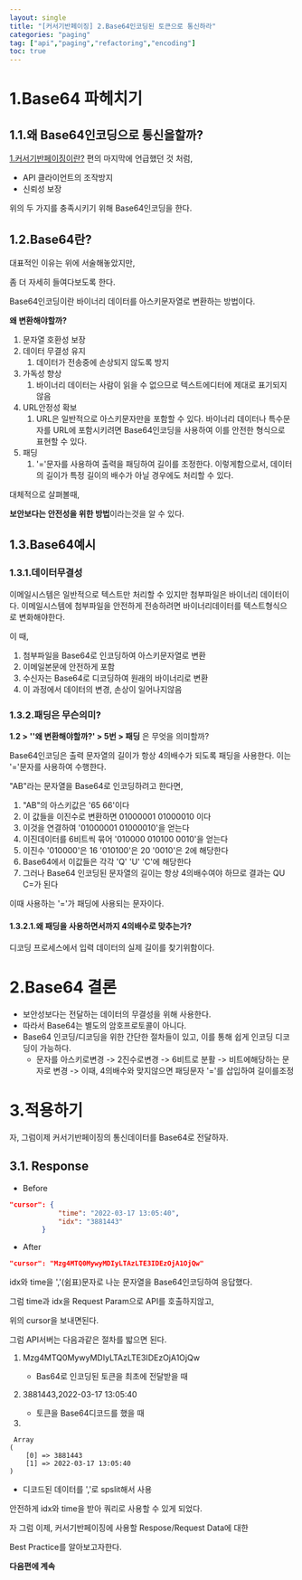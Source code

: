```yaml
---
layout: single
title: "[커서기반페이징] 2.Base64인코딩된 토큰으로 통신하라"
categories: "paging"
tag: ["api","paging","refactoring","encoding"]
toc: true
---
```




# 1.Base64 파헤치기

## 1.1.왜 Base64인코딩으로 통신을할까?

[1.커서기반페이징이란?](https://cogito1016.github.io/paging/PagingBasedOnCursor/) 편의 마지막에 언급했던 것 처럼,

- API 클라이언트의 조작방지
- 신뢰성 보장

위의 두 가지를 충족시키기 위해 Base64인코딩을 한다.



## 1.2.Base64란?

대표적인 이유는 위에 서술해놓았지만, 

좀 더 자세히 들여다보도록 한다.



Base64인코딩이란 바이너리 데이터를 아스키문자열로 변환하는 방법이다.

**왜 변환해야할까?**

1. 문자열 호환성 보장
2. 데이터 무결성 유지
   1. 데이터가 전송중에 손상되지 않도록 방지
3. 가독성 향상
   1. 바이너리 데이터는 사람이 읽을 수 없으므로 텍스트에디터에 제대로 표기되지 않음
4. URL안정성 확보
   1. URL은 일반적으로 아스키문자만을 포함할 수 있다.
      바이너리 데이터나 특수문자를 URL에 포함시키려면 Base64인코딩을 사용하여 이를 안전한 형식으로 표현할 수 있다.
5. 패딩
   1. '='문자를 사용하여 출력을 패딩하여 길이를 조정한다.
      이렇게함으로서, 데이터의 길이가 특정 길이의 배수가 아닐 경우에도 처리할 수 있다.



대체적으로 살펴볼때,

**보안보다는 안전성을 위한 방법**이라는것을 알 수 있다.



## 1.3.Base64예시

### 1.3.1.데이터무결성

이메일시스템은 일반적으로 텍스트만 처리할 수 있지만 첨부파일은 바이너리 데이터이다. 이메일시스템에 첨부파일을 안전하게 전송하려면 바이너리데이터를 텍스트형식으로 변화해야한다.



이 때,

1. 첨부파일을 Base64로 인코딩하여 아스키문자열로 변환
2. 이메일본문에 안전하게 포함
3. 수신자는 Base64로 디코딩하여 원래의 바이너리로 변환
4. 이 과정에서 데이터의 변경, 손상이 일어나지않음



### 1.3.2.패딩은 무슨의미?

**1.2 > ''왜 변환해야할까?' > 5번 > 패딩** 은 무엇을 의미할까?

Base64인코딩은 출력 문자열의 길이가 항상 4의배수가 되도록 패딩을 사용한다. 이는 '='문자를 사용하여 수행한다.

"AB"라는 문자열을 Base64로 인코딩하려고 한다면,

1. "AB"의 아스키값은 '65 66'이다
2. 이 값들을 이진수로 변환하면 01000001 01000010 이다
3. 이것을 연결하여 '01000001 01000010'을 얻는다
4. 이진데이터를 6비트씩 묶어 '010000 010100 0010'을 얻는다
5. 이진수 '010000'은 16 '010100'은 20 '0010'은 2에 해당한다
6. Base64에서 이값들은 각각 'Q' 'U' 'C'에 해당한다
7. 그러나 Base64 인코딩된 문자열의 길이는 항상 4의배수여야 하므로 결과는 QU C=가 된다

이때 사용하는 '='가 패딩에 사용되는 문자이다.



#### 1.3.2.1.왜 패딩을 사용하면서까지 4의배수로 맞추는가?

디코딩 프로세스에서 입력 데이터의 실제 길이를 찾기위함이다.

# 2.Base64 결론

- 보안성보다는 전달하는 데이터의 무결성을 위해 사용한다.
- 따라서 Base64는 별도의 암호프로토콜이 아니다.
- Base64 인코딩/디코딩을 위한 간단한 절차들이 있고, 이를 통해 쉽게 인코딩 디코딩이 가능하다.
  - 문자를 아스키로변경 -> 2진수로변경 -> 6비트로 분활 -> 비트에해당하는 문자로 변경 -> 이때, 4의배수와 맞지않으면 패딩문자 '='를 삽입하여 길이를조정

# 3.적용하기

자, 그럼이제 커서기반페이징의 통신데이터를 Base64로 전달하자.



## 3.1. Response

- Before

```json
"cursor": {
            "time": "2022-03-17 13:05:40",
            "idx": "3881443"
        }
```

- After

```json
"cursor": "Mzg4MTQ0MywyMDIyLTAzLTE3IDEzOjA1OjQw"
```



idx와 time을 ','(쉼표)문자로 나눈 문자열을 Base64인코딩하여 응답했다.

그럼 time과 idx을 Request Param으로 API를 호출하지않고,

위의 cursor을 보내면된다.



그럼 API서버는 다음과같은 절차를 밟으면 된다.

1. Mzg4MTQ0MywyMDIyLTAzLTE3IDEzOjA1OjQw
   - Bas64로 인코딩된 토큰을 최초에 전달받을 때

2. 3881443,2022-03-17 13:05:40
   - 토큰을 Base64디코드를 했을 때
3. 

```
 Array
(
    [0] => 3881443
    [1] => 2022-03-17 13:05:40
)
```

- 디코드된 데이터를 ','로 spslit해서 사용	



안전하게 idx와 time을 받아 쿼리로 사용할 수 있게 되었다.



자 그럼 이제, 커서기반페이징에 사용할 Respose/Request Data에 대한 

Best Practice를 알아보고자한다.



**다음편에 계속**
